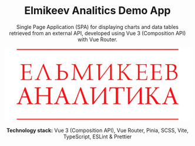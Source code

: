 <div style="margin-top:0; padding-top:0" align="center">
<h1 style="margin-top:0">Elmikeev Analitics Demo App</h1>
  
<p>Single Page Application (SPA) for displaying charts and data tables retrieved from an external API, developed using Vue 3 (Composition API) with Vue Router.</p>
<img src="./public/img/elmi-readme-pic.png" width="550" alt="elmi logo" />

<p><b>Technology stack:</b> Vue 3 (Composition API), Vue Router, Pinia, SCSS, Vite, TypeScript, ESLint & Prettier</p>
</div>
